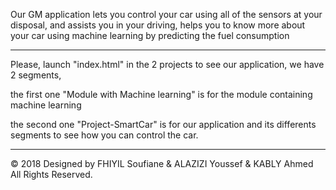 Our GM application lets you control your car using all of the sensors at your disposal, and assists you in your driving, helps you to know more about your car using machine learning by predicting the fuel consumption


-----------

Please, launch "index.html" in the 2 projects to see our application, we have 2 segments, 

the first one "Module with Machine learning" is for the module containing machine learning

the second one "Project-SmartCar" is for our application and its differents segments to see how you can control the car.

-----------
© 2018 Designed by FHIYIL Soufiane & ALAZIZI Youssef & KABLY Ahmed All Rights Reserved.